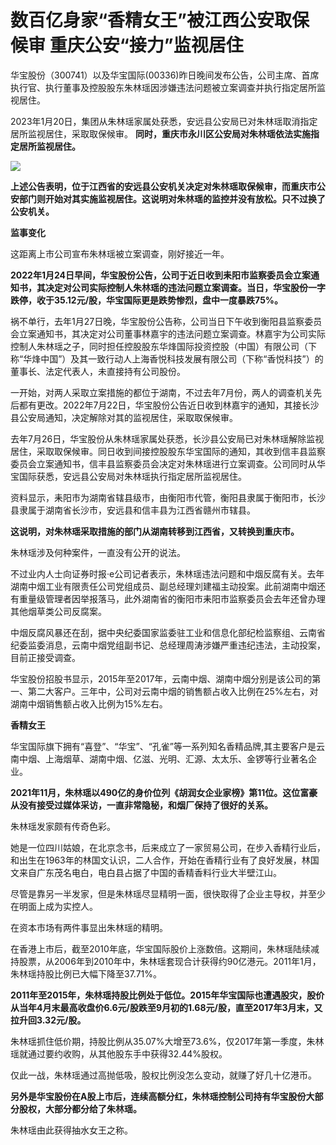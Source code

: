 # 数百亿身家“香精女王”被江西公安取保候审 重庆公安“接力”监视居住

华宝股份（300741）以及华宝国际(00336)昨日晚间发布公告，公司主席、首席执行官、执行董事及控股股东朱林瑶因涉嫌违法问题被立案调查并执行指定居所监视居住。

2023年1月20日，集团从朱林瑶家属处获悉，安远县公安局已对朱林瑶取消指定居所监视居住，采取取保候审。
**同时，重庆市永川区公安局对朱林瑶依法实施指定居所监视居住。**

![](https://inews.gtimg.com/newsapp_bt/0/15620717019/1000)

**上述公告表明，位于江西省的安远县公安机关决定对朱林瑶取保候审，而重庆市公安部门则开始对其实施监视居住。这说明对朱林瑶的监控并没有放松。只不过换了公安机关。**

**监事变化**

这距离上市公司宣布朱林瑶被立案调查，刚好接近一年。

**2022年1月24日早间，华宝股份公告，公司于近日收到耒阳市监察委员会立案通知书，其决定对公司实际控制人朱林瑶的违法问题立案调查。当日，华宝股份一字跌停，收于35.12元/股，华宝国际更是跌势惨烈，盘中一度暴跌75%。**

祸不单行，去年1月27日晚，华宝股份公告称，公司当日下午收到衡阳县监察委员会立案通知书，其决定对公司董事林嘉宇的违法问题立案调查。林嘉宇为公司实际控制人朱林瑶之子，同时担任控股股东华烽国际投资控股（中国）有限公司（下称“华烽中国”）及其一致行动人上海香悦科技发展有限公司（下称“香悦科技”）的董事长、法定代表人，未直接持有公司股份。

一开始，对两人采取立案措施的都位于湖南，不过去年7月份，两人的调查机关先后都有更改。2022年7月22日，华宝股份公告近日收到林嘉宇的通知，其接长沙县公安局通知，决定解除对其的监视居住，采取取保候审。

去年7月26日，华宝股份从朱林瑶家属处获悉，长沙县公安局已对朱林瑶解除监视居住，采取取保候审。同日收到间接控股股东华宝国际的通知，其收到信丰县监察委员会立案通知书，信丰县监察委员会决定对朱林瑶进行立案调查。公司同时从华宝国际获悉，安远县公安局对朱林瑶执行指定居所监视居住。

资料显示，耒阳市为湖南省辖县级市，由衡阳市代管，衡阳县隶属于衡阳市，长沙县隶属于湖南省长沙市，安远县和信丰县为江西省赣州市辖县。

**这说明，对朱林瑶采取措施的部门从湖南转移到江西省，又转换到重庆市。**

朱林瑶涉及何种案件，一直没有公开的说法。

不过业内人士向证券时报·e公司记者表示，朱林瑶违法问题和中烟反腐有关。去年湖南中烟工业有限责任公司党组成员、副总经理刘建福主动投案。此前湖南中烟还有重量级管理者因举报落马，此外湖南省的衡阳市耒阳市监察委员会去年还曾办理其他烟草类公司反腐案。

中烟反腐风暴还在刮，据中央纪委国家监委驻工业和信息化部纪检监察组、云南省纪委监委消息，云南中烟党组副书记、总经理周涛涉嫌严重违纪违法，主动投案，目前正接受调查。

华宝股份招股书显示，2015年至2017年，云南中烟、湖南中烟分别是该公司的第一、第二大客户。三年中，公司对云南中烟的销售额占收入比例在25%左右，对湖南中烟销售额占收入比例为15%左右。

**香精女王**

华宝国际旗下拥有“喜登”、“华宝”、“孔雀”等一系列知名香精品牌,其主要客户是云南中烟、上海烟草、湖南中烟、亿滋、光明、汇源、太太乐、金锣等行业著名企业。

**2021年11月，朱林瑶以490亿的身价位列《胡润女企业家榜》第11位。这位富豪从没有接受过媒体采访，一直非常隐秘，和烟厂保持了很好的关系。**

朱林瑶发家颇有传奇色彩。

她是一位四川姑娘，在北京念书，后来成立了一家贸易公司，在步入香精行业后，和出生在1963年的林国文认识，二人合作，开始在香精行业有了良好发展，林国文来自广东茂名电白，电白县占据了中国的香精香料行业大半壁江山。

尽管是靠另一半发家，但是朱林瑶尽显精明一面，很快取得了企业主导权，并至少在明面上成为实控人。

在资本市场有两件事显出朱林瑶的精明。

在香港上市后，截至2010年底，华宝国际股价上涨数倍。这期间，朱林瑶陆续减持股票，从2006年到2010年中，朱林瑶套现合计获得约90亿港元。2011年1月，朱林瑶持股比例已大幅下降至37.71%。

**2011年至2015年，朱林瑶持股比例处于低位。2015年华宝国际也遭遇股灾，股价从当年4月末最高收盘价6.6元/股跌至9月初的1.68元/股，直至2017年3月末，又拉升回3.32元/股。**

朱林瑶抓住低价期，持股比例从35.07%大增至73.6%，仅2017年第一季度，朱林瑶就通过要约收购，从其他股东手中获得32.44%股权。

仅此一战，朱林瑶通过高抛低吸，股权比例没怎么变动，就赚了好几十亿港币。

**另外是华宝股份在A股上市后，连续高额分红，朱林瑶控制公司持有华宝股份大部分股权，大部分都分给了朱林瑶。**

朱林瑶由此获得抽水女王之称。

